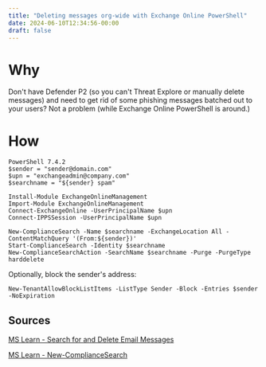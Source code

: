 ```yaml
---
title: "Deleting messages org-wide with Exchange Online PowerShell"
date: 2024-06-10T12:34:56-00:00
draft: false
---
```


# Why

Don't have Defender P2 (so you can't Threat Explore or manually delete messages) and need to get rid of some phishing messages batched out to your users? Not a problem (while Exchange Online PowerShell is around.)

# How

```pwsh
PowerShell 7.4.2
$sender = "sender@domain.com"
$upn = "exchangeadmin@company.com"
$searchname = "${sender} spam"

Install-Module ExchangeOnlineManagement
Import-Module ExchangeOnlineManagement
Connect-ExchangeOnline -UserPrincipalName $upn
Connect-IPPSSession -UserPrincipalName $upn

New-ComplianceSearch -Name $searchname -ExchangeLocation All -ContentMatchQuery '(From:${sender})'
Start-ComplianceSearch -Identity $searchname
New-ComplianceSearchAction -SearchName $searchname -Purge -PurgeType harddelete
```

Optionally, block the sender's address:

```pwsh
New-TenantAllowBlockListItems -ListType Sender -Block -Entries $sender -NoExpiration
```

## Sources

[MS Learn - Search for and Delete Email Messages](https://learn.microsoft.com/en-us/purview/ediscovery-search-for-and-delete-email-messages)

[MS Learn - New-ComplianceSearch](https://learn.microsoft.com/en-us/powershell/module/exchange/new-compliancesearch?view=exchange-ps)

